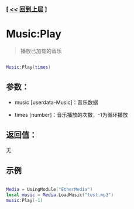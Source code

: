 ### [[ << 回到上层 ]](README.md)

# Music:Play

> 播放已加载的音乐

```lua

Music:Play(times)

```

## 参数：

+ music [userdata-Music]：音乐数据

+ times [number]：音乐播放的次数，-1为循环播放

## 返回值：

无

## 示例

```lua

Media = UsingModule("EtherMedia")
local music = Media.LoadMusic("test.mp3")
music:Play(-1)

```